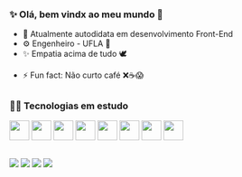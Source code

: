 ### ✨ Olá, bem vindx ao meu mundo 🌈


- 🌱 Atualmente autodidata em desenvolvimento Front-End
-  ⚙ Engenheiro - UFLA 🌽
- ✨ Empatia acima de tudo 🕊
<!-- - 📫 Onde me encontrar também: <a target="_blank" href="https://almirferreiradev.github.io/portfolio"> Portfolio </a> -->
- ⚡ Fun fact: Não curto café ❌☕😱
##

### 👨‍💻 Tecnologias em estudo
<div style="display: inline-block">
  <img style="height:35px; align: center;" src="https://cdn.jsdelivr.net/gh/devicons/devicon/icons/html5/html5-original.svg" />
  <img style="height:35px; align: center" src="https://cdn.jsdelivr.net/gh/devicons/devicon/icons/css3/css3-original.svg" />
  <img style="height:35px; align: center;" src="https://cdn.jsdelivr.net/gh/devicons/devicon/icons/javascript/javascript-original.svg" />
  <img style="height:35px; align: center;" src="https://cdn.jsdelivr.net/gh/devicons/devicon/icons/bootstrap/bootstrap-original.svg" />
  <img style="height:35px; align: center;" src="https://cdn.jsdelivr.net/gh/devicons/devicon/icons/react/react-original.svg" />
  <img style="height:35px; align: center;" src="https://cdn.jsdelivr.net/gh/devicons/devicon/icons/sass/sass-original.svg" />
  <img style="height:35px; align: center;" src="https://cdn.jsdelivr.net/gh/devicons/devicon/icons/nodejs/nodejs-original.svg" />
  <img style="height:35px; align: center;" src="https://cdn.jsdelivr.net/gh/devicons/devicon/icons/git/git-original.svg" />

</div>

## ##
<div style="display: inline-block">
  <a href="https://www.linkedin.com/in/almir-f-lopes/" target="_blank"> <img src="https://img.shields.io/badge/LinkedIn-0077B5?style=for-the-badge&logo=linkedin&logoColor=white"/></a>
  <a href="https://api.whatsapp.com/send/?phone=5535998123446&text=Oi%2C+Almir%21+Tudo+bem%3F%21+Eu+te+encontrei+atrav%C3%A9s+do+seu+portf%C3%B3lio+e+fiquei+bastante+interessado+no+seu+perfil.+Poder%C3%ADamos+conversar%3F&app_absent=0" target="_blank"> <img src="https://img.shields.io/badge/WhatsApp-25D366?style=for-the-badge&logo=whatsapp&logoColor=white"/></a>
  <a href="" target="_blank"> <img src="https://img.shields.io/badge/Gmail-D14836?style=for-the-badge&logo=gmail&logoColor=white"/></a>
  <img src="https://img.shields.io/badge/GitHub-100000?style=for-the-badge&logo=github&logoColor=white"/>
</div>
